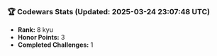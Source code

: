 ### 🏆 Codewars Stats (Updated: 2025-03-24 23:07:48 UTC)

- **Rank:** 8 kyu
- **Honor Points:** 3
- **Completed Challenges:** 1
